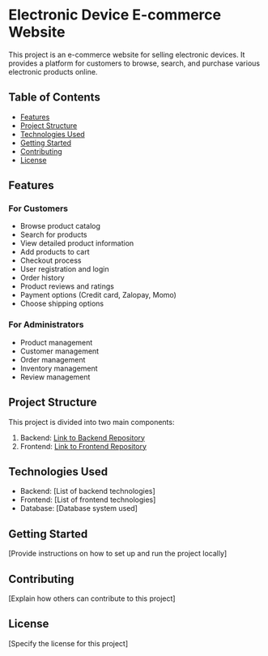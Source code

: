# Electronic Device E-commerce Website

This project is an e-commerce website for selling electronic devices. It provides a platform for customers to browse, search, and purchase various electronic products online.

## Table of Contents

- [Features](#features)
- [Project Structure](#project-structure)
- [Technologies Used](#technologies-used)
- [Getting Started](#getting-started)
- [Contributing](#contributing)
- [License](#license)

## Features

### For Customers
- Browse product catalog
- Search for products
- View detailed product information
- Add products to cart
- Checkout process
- User registration and login
- Order history
- Product reviews and ratings
- Payment options (Credit card, Zalopay, Momo)
- Choose shipping options

### For Administrators
- Product management
- Customer management
- Order management
- Inventory management
- Review management

## Project Structure

This project is divided into two main components:

1. Backend: [Link to Backend Repository](#)
2. Frontend: [Link to Frontend Repository](#)

## Technologies Used

- Backend: [List of backend technologies]
- Frontend: [List of frontend technologies]
- Database: [Database system used]

## Getting Started

[Provide instructions on how to set up and run the project locally]

## Contributing

[Explain how others can contribute to this project]

## License

[Specify the license for this project]
